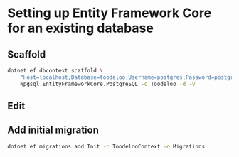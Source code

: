 # Setting up Entity Framework Core for an existing database

## Scaffold
```sh
dotnet ef dbcontext scaffold \
    "Host=localhost;Database=toodeloo;Username=postgres;Password=postgres" \
    Npgsql.EntityFrameworkCore.PostgreSQL -o Toodeloo -d -v
```

## Edit

## Add initial migration

```sh
dotnet ef migrations add Init -c ToodelooContext -o Migrations
```

